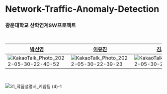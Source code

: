 # Network-Traffic-Anomaly-Detection

### 광운대학교 산학연계SW프로젝트 
</br>

| [박선영](https://github.com/seonyounggg)                                                      | [이유진](https://github.com/seoyeonK)                                                      | [김서연](https://github.com/seoyeonK)                                                        | [고정원](https://github.com/garden915)                                                     | 
| ------------------------------------------------------------ | ------------------------------------------------------------ | ------------------------------------------------------------ | ------------------------------------------------------------ | 
| ![KakaoTalk_Photo_2022-05-30-22-40-52](https://user-images.githubusercontent.com/48307770/171004414-45bbd366-45e6-4efc-b3b9-5a541d5caa26.png) | ![KakaoTalk_Photo_2022-05-30-22-39-23](https://user-images.githubusercontent.com/48307770/171004291-4487a93f-9e54-4c9c-b402-27e78778f993.png)| ![KakaoTalk_Photo_2022-05-30-22-42-03](https://user-images.githubusercontent.com/48307770/171004608-87f435e3-06fe-4111-973c-e17753a529f7.png) | ![KakaoTalk_Photo_2022-05-30-22-35-18](https://user-images.githubusercontent.com/48307770/171004102-a3d8393d-559e-4b04-b8dd-b46c7e0d9ed2.png)

</br>

![31_작품설명서_케챱팀 (4)-1](https://user-images.githubusercontent.com/48307770/171002275-62374c45-087e-4f68-9cf3-cf71b5c04fc2.png)

